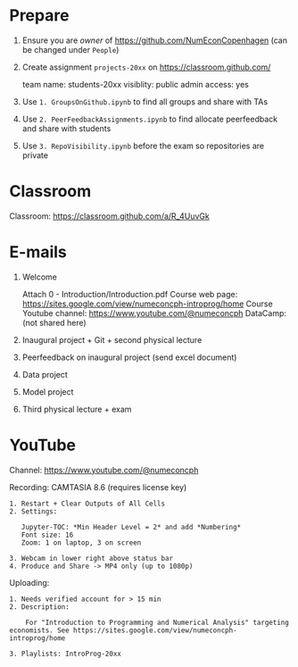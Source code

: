 # Prepare

1. Ensure you are _owner_ of https://github.com/NumEconCopenhagen (can be changed under `People`)
2. Create assignment `projects-20xx` on https://classroom.github.com/

    team name: students-20xx
    visiblity: public
    admin access: yes

3. Use `1. GroupsOnGithub.ipynb` to find all groups and share with TAs
4. Use `2. PeerFeedbackAssignments.ipynb` to find allocate peerfeedback and share with students
5. Use `3. RepoVisibility.ipynb` before the exam so repositories are private

# Classroom

Classroom: https://classroom.github.com/a/R_4UuvGk

# E-mails

1. Welcome 

    Attach 0 - Introduction/Introduction.pdf
    Course web page: https://sites.google.com/view/numeconcph-introprog/home
    Course Youtube channel: https://www.youtube.com/@numeconcph
    DataCamp: (not shared here)

2. Inaugural project + Git + second physical lecture
3. Peerfeedback on inaugural project (send excel document)
4. Data project
5. Model project
6. Third physical lecture + exam

# YouTube

Channel: https://www.youtube.com/@numeconcph

Recording: CAMTASIA 8.6 (requires license key)

    1. Restart + Clear Outputs of All Cells
    2. Settings:

       Jupyter-TOC: *Min Header Level = 2* and add *Numbering*
       Font size: 16
       Zoom: 1 on laptop, 3 on screen

    3. Webcam in lower right above status bar
    4. Produce and Share -> MP4 only (up to 1080p)
       
Uploading:

    1. Needs verified account for > 15 min
    2. Description: 

        For "Introduction to Programming and Numerical Analysis" targeting economists. See https://sites.google.com/view/numeconcph-introprog/home

    3. Playlists: IntroProg-20xx
